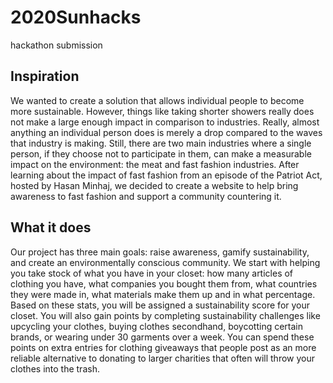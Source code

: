 # 2020Sunhacks
hackathon submission
## Inspiration
We wanted to create a solution that allows individual people to become more sustainable. However, things like taking shorter showers really does not make a large enough impact in comparison to industries. Really, almost anything an individual person does is merely a drop compared to the waves that industry is making. Still, there are two main industries where a single person, if they choose not to participate in them, can make a measurable impact on the environment: the meat and fast fashion industries. After learning about the impact of fast fashion from an episode of the Patriot Act, hosted by Hasan Minhaj, we decided to create a website to help bring awareness to fast fashion and support a community countering it. 
## What it does
Our project has three main goals: raise awareness, gamify sustainability, and create an environmentally conscious community. We start with helping you take stock of what you have in your closet: how many articles of clothing you have, what companies you bought them from, what countries they were made in, what materials make them up and in what percentage. Based on these stats, you will be assigned a sustainability score for your closet. You will also gain points by completing sustainability challenges like upcycling your clothes, buying clothes secondhand, boycotting certain brands, or wearing under 30 garments over a week. You can spend these points on extra entries for clothing giveaways that people post as an more reliable alternative to donating to larger charities that often will throw your clothes into the trash. 
